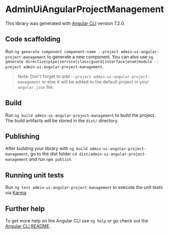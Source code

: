 # AdminUiAngularProjectManagement

This library was generated with [Angular CLI](https://github.com/angular/angular-cli) version 7.2.0.

## Code scaffolding

Run `ng generate component component-name --project admin-ui-angular-project-management` to generate a new component. You can also use `ng generate directive|pipe|service|class|guard|interface|enum|module --project admin-ui-angular-project-management`.
> Note: Don't forget to add `--project admin-ui-angular-project-management` or else it will be added to the default project in your `angular.json` file. 

## Build

Run `ng build admin-ui-angular-project-management` to build the project. The build artifacts will be stored in the `dist/` directory.

## Publishing

After building your library with `ng build admin-ui-angular-project-management`, go to the dist folder `cd dist/admin-ui-angular-project-management` and run `npm publish`.

## Running unit tests

Run `ng test admin-ui-angular-project-management` to execute the unit tests via [Karma](https://karma-runner.github.io).

## Further help

To get more help on the Angular CLI use `ng help` or go check out the [Angular CLI README](https://github.com/angular/angular-cli/blob/master/README.md).
